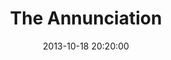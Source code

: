 ---
layout: post
title:  "The Annunciation"
date:   2013-10-18 20:20:00
categories: ['oil']
image: oil/theAnnunciation.jpg
image_width: 667
image_height: 600
---